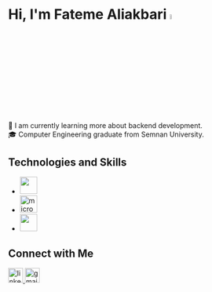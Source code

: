  <h1>Hi, I'm Fateme Aliakbari <img src="https://media.giphy.com/media/hvRJCLFzcasrR4ia7z/giphy.gif" width="5%"></h1>

###

<p align="left">
  🌱 I am currently learning more about backend development.<br>
  🎓 Computer Engineering graduate from Semnan University.
</p>

###

<h2 align="left">Technologies and Skills</h2>
  <ul>
    <li><img src="https://skillicons.dev/icons?i=python,js,bootstrap,css,html" height="35" /></li>
    <li> <img src="https://cdn.jsdelivr.net/gh/devicons/devicon/icons/microsoftsqlserver/microsoftsqlserver-plain.svg" height="35" alt="microsoftsqlserver logo"  /></li>
    <li><img src="https://skillicons.dev/icons?i=git,github" height="35"/></li>
  </ul>

###

<h2 align="left">Connect with Me</h2>
<div align="left">
  <a href="#">
    <img src="https://img.shields.io/static/v1?message=LinkedIn&logo=linkedin&label=&color=0077B5&logoColor=white&labelColor=&style=for-the-badge" height="30" alt="linkedin logo"  />
  </a>
  <a href="fateme.alk9@gmail.com">
    <img src="https://img.shields.io/static/v1?message=Gmail&logo=gmail&label=&color=D14836&logoColor=white&labelColor=&style=for-the-badge" height="30" alt="gmail logo"  />
  </a>
</div>

###
